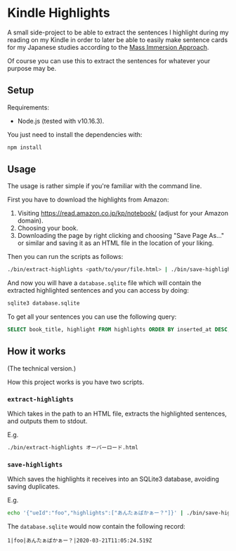 # Kindle Highlights

A small side-project to be able to extract the sentences I highlight during my
reading on my Kindle in order to later be able to easily make sentence cards for
my Japanese studies according to the [Mass Immersion Approach][mia].

[mia]: https://massimmersionapproach.com

Of course you can use this to extract the sentences for whatever your purpose
may be.

## Setup

Requirements:

- Node.js (tested with v10.16.3).

You just need to install the dependencies with:

```sh
npm install
```

## Usage

The usage is rather simple if you're familiar with the command line.

First you have to download the highlights from Amazon:

1. Visiting https://read.amazon.co.jp/kp/notebook/ (adjust for your Amazon
    domain).
2. Choosing your book.
3. Downloading the page by right clicking and choosing "Save Page As..." or
    similar and saving it as an HTML file in the location of your liking.

Then you can run the scripts as follows:

```sh
./bin/extract-highlights <path/to/your/file.html> | ./bin/save-highlights
```

And now you will have a `database.sqlite` file which will contain the extracted
highlighted sentences and you can access by doing:

```sh
sqlite3 database.sqlite
```

To get all your sentences you can use the following query:

```sql
SELECT book_title, highlight FROM highlights ORDER BY inserted_at DESC, location ASC;
```

## How it works

(The technical version.)

How this project works is you have two scripts.

### `extract-highlights`

Which takes in the path to an HTML file, extracts the highlighted sentences,
and outputs them to stdout.

E.g.

```sh
./bin/extract-highlights オーバーロード.html
```

### `save-highlights`

Which saves the highlights it receives into an SQLite3 database, avoiding
saving duplicates.

E.g.

```sh
echo '{"ueId":"foo","highlights":["あんたぁばかぁー？"]}' | ./bin/save-highlights
```

The `database.sqlite` would now contain the following record:

```
1|foo|あんたぁばかぁー？|2020-03-21T11:05:24.519Z
```
